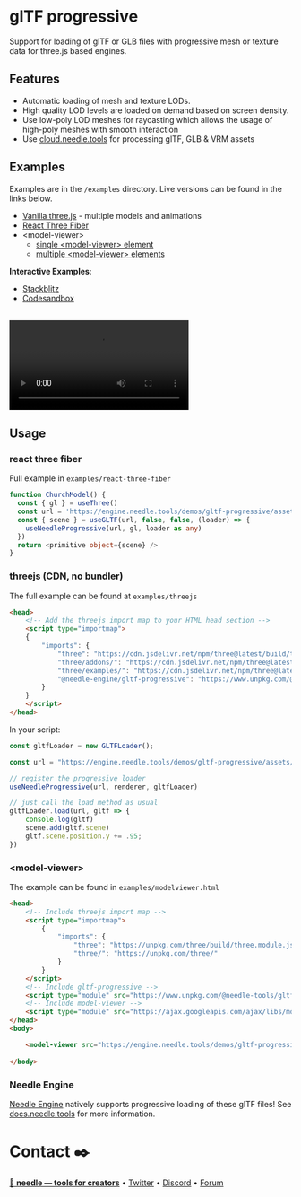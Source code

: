 # glTF progressive

Support for loading of glTF or GLB files with progressive mesh or texture data for three.js based engines.

## Features
- Automatic loading of mesh and texture LODs.   
- High quality LOD levels are loaded on demand based on screen density.
- Use low-poly LOD meshes for raycasting which allows the usage of high-poly meshes with smooth interaction
- Use [cloud.needle.tools](https://cloud.needle.tools) for processing glTF, GLB & VRM assets

## Examples

Examples are in the `/examples` directory. Live versions can be found in the links below.  

- [Vanilla three.js](https://engine.needle.tools/demos/gltf-progressive/threejs/) - multiple models and animations
- [React Three Fiber](https://engine.needle.tools/demos/gltf-progressive/r3f/)
- \<model-viewer\> 
  - [single \<model-viewer> element](https://engine.needle.tools/demos/gltf-progressive/modelviewer) 
  - [multiple \<model-viewer> elements](https://engine.needle.tools/demos/gltf-progressive/modelviewer-multiple)

**Interactive Examples**:
- [Stackblitz](https://stackblitz.com/@marwie/collections/gltf-progressive)
- [Codesandbox](https://codesandbox.io/dashboard/sandboxes/gltf-progressive)


<br/>
<video width="320" controls autoplay src="https://engine.needle.tools/demos/gltf-progressive/video.mp4">
    <source src="https://engine.needle.tools/demos/gltf-progressive/video.mp4" type="video/mp4">
</video>


## Usage

### react three fiber

Full example in `examples/react-three-fiber`

```ts
function ChurchModel() {
  const { gl } = useThree()
  const url = 'https://engine.needle.tools/demos/gltf-progressive/assets/church/model.glb'
  const { scene } = useGLTF(url, false, false, (loader) => {
    useNeedleProgressive(url, gl, loader as any)
  })
  return <primitive object={scene} />
}
```

### threejs (CDN, no bundler)

The full example can be found at `examples/threejs`

```html
<head>
    <!-- Add the threejs import map to your HTML head section -->
    <script type="importmap">
    {
        "imports": {
            "three": "https://cdn.jsdelivr.net/npm/three@latest/build/three.module.js",
            "three/addons/": "https://cdn.jsdelivr.net/npm/three@latest/examples/jsm/",
            "three/examples/": "https://cdn.jsdelivr.net/npm/three@latest/examples/",
            "@needle-engine/gltf-progressive": "https://www.unpkg.com/@needle-tools/gltf-progressive@latest"
        }
    }
    </script>
</head>
```

In your script:
```ts
const gltfLoader = new GLTFLoader();

const url = "https://engine.needle.tools/demos/gltf-progressive/assets/church/model.glb";

// register the progressive loader
useNeedleProgressive(url, renderer, gltfLoader)

// just call the load method as usual
gltfLoader.load(url, gltf => {
    console.log(gltf)
    scene.add(gltf.scene)
    gltf.scene.position.y += .95;
})
```


### \<model-viewer\>

The example can be found in `examples/modelviewer.html`

```html
<head>
    <!-- Include threejs import map -->
    <script type="importmap">
        {
            "imports": {
                "three": "https://unpkg.com/three/build/three.module.js",
                "three/": "https://unpkg.com/three/"
            }
        }
    </script>
    <!-- Include gltf-progressive -->
    <script type="module" src="https://www.unpkg.com/@needle-tools/gltf-progressive@latest"></script>
    <!-- Include model-viewer -->
    <script type="module" src="https://ajax.googleapis.com/ajax/libs/model-viewer/3.4.0/model-viewer.min.js"></script>
</head>
<body>

    <model-viewer src="https://engine.needle.tools/demos/gltf-progressive/assets/church/model.glb" camera-controls auto-rotate></model-viewer>
    
</body>
```

### Needle Engine

[Needle Engine](https://needle.tools) natively supports progressive loading of these glTF files! See [docs.needle.tools](https://docs.needle.tools) for more information.


# Contact ✒️
<b>[🌵 needle — tools for creators](https://needle.tools)</b> • 
[Twitter](https://twitter.com/NeedleTools) • 
[Discord](https://discord.needle.tools) • 
[Forum](https://forum.needle.tools)

